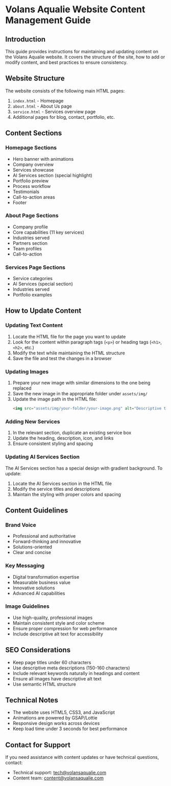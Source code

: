 # Volans Aqualie Website Content Management Guide

## Introduction

This guide provides instructions for maintaining and updating content on the Volans Aqualie website. It covers the structure of the site, how to add or modify content, and best practices to ensure consistency.

## Website Structure

The website consists of the following main HTML pages:

1. `index.html` - Homepage
2. `about.html` - About Us page
3. `service.html` - Services overview page
4. Additional pages for blog, contact, portfolio, etc.

## Content Sections

### Homepage Sections
- Hero banner with animations
- Company overview
- Services showcase
- AI Services section (special highlight)
- Portfolio preview
- Process workflow
- Testimonials
- Call-to-action areas
- Footer

### About Page Sections
- Company profile
- Core capabilities (11 key services)
- Industries served
- Partners section
- Team profiles
- Call-to-action

### Services Page Sections
- Service categories
- AI Services (special section)
- Industries served
- Portfolio examples

## How to Update Content

### Updating Text Content

1. Locate the HTML file for the page you want to update
2. Look for the content within paragraph tags (`<p>`) or heading tags (`<h1>`, `<h2>`, etc.)
3. Modify the text while maintaining the HTML structure
4. Save the file and test the changes in a browser

### Updating Images

1. Prepare your new image with similar dimensions to the one being replaced
2. Save the new image in the appropriate folder under `assets/img/`
3. Update the image path in the HTML file:
   ```html
   <img src="assets/img/your-folder/your-image.png" alt="Descriptive text">
   ```

### Adding New Services

1. In the relevant section, duplicate an existing service box
2. Update the heading, description, icon, and links
3. Ensure consistent styling and spacing

### Updating AI Services Section

The AI Services section has a special design with gradient background. To update:

1. Locate the AI Services section in the HTML file
2. Modify the service titles and descriptions
3. Maintain the styling with proper colors and spacing

## Content Guidelines

### Brand Voice
- Professional and authoritative
- Forward-thinking and innovative
- Solutions-oriented
- Clear and concise

### Key Messaging
- Digital transformation expertise
- Measurable business value
- Innovative solutions
- Advanced AI capabilities

### Image Guidelines
- Use high-quality, professional images
- Maintain consistent style and color scheme
- Ensure proper compression for web performance
- Include descriptive alt text for accessibility

## SEO Considerations

- Keep page titles under 60 characters
- Use descriptive meta descriptions (150-160 characters)
- Include relevant keywords naturally in headings and content
- Ensure all images have descriptive alt text
- Use semantic HTML structure

## Technical Notes

- The website uses HTML5, CSS3, and JavaScript
- Animations are powered by GSAP/Lottie
- Responsive design works across devices
- Keep load time under 3 seconds for best performance

## Contact for Support

If you need assistance with content updates or have technical questions, contact:

- Technical support: tech@volansaqualie.com
- Content team: content@volansaqualie.com 